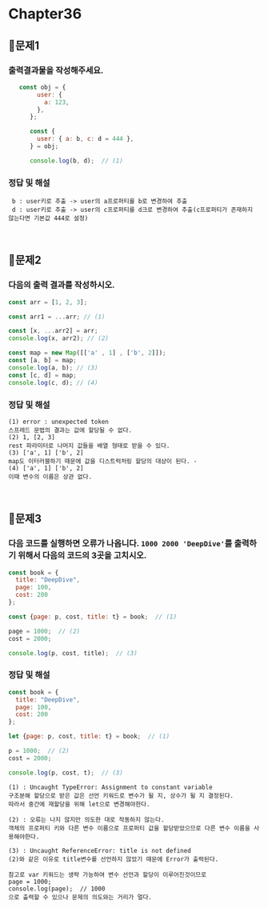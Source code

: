 # Chapter36
## 📌문제1
### 출력결과물을 작성해주세요.
```js
   const obj = {
        user: {
          a: 123,
        },
      };

      const {
        user: { a: b, c: d = 444 },
      } = obj;

      console.log(b, d);  // (1)
```
### 정답 및 해설
```
 b : user키로 추출 -> user의 a프로퍼티를 b로 변경하여 추출
 d : user키로 추출 -> user의 c프로퍼티를 d크로 변경하여 추출(c프로퍼티가 존재하지 않는다면 기본값 444로 설정)
```

<br>

## 📌문제2
### 다음의 출력 결과를 작성하시오.

```js
const arr = [1, 2, 3];

const arr1 = ...arr; // (1)

const [x, ...arr2] = arr; 
console.log(x, arr2); // (2)

const map = new Map([['a' , 1] , ['b', 2]]);
const [a, b] = map;
console.log(a, b); // (3)
const [c, d] = map;
console.log(c, d); // (4)

```
### 정답 및 해설
```
(1) error : unexpected token
스프레드 문법의 결과는 값에 할당될 수 없다.
(2) 1, [2, 3]
rest 파라미터로 나머지 값들을 배열 형태로 받을 수 있다.
(3) ['a', 1] ['b', 2]
map도 이터러블하기 때문에 값을 디스트럭처링 할당의 대상이 된다. -
(4) ['a', 1] ['b', 2]
이때 변수의 이름은 상관 없다.

```

<br>

## 📌문제3
### 다음 코드를 실행하면 오류가 나옵니다. `1000 2000 'DeepDive'`를 출력하기 위해서 다음의 코드의 3곳을 고치시오.
```js
const book = {
  title: "DeepDive",
  page: 100,
  cost: 200
};

const {page: p, cost, title: t} = book;  // (1)

page = 1000;  // (2)
cost = 2000;

console.log(p, cost, title);  // (3)
```
### 정답 및 해설
```js
const book = {
  title: "DeepDive",
  page: 100,
  cost: 200
};

let {page: p, cost, title: t} = book;  // (1)

p = 1000;  // (2)
cost = 2000;

console.log(p, cost, t);  // (3)
```
```
(1) : Uncaught TypeError: Assignment to constant variable
구조분해 할당으로 받은 값은 선언 키워드로 변수가 될 지, 상수가 될 지 결정된다.
따라서 중간에 재할당을 위해 let으로 변경해야한다.

(2) : 오류는 나지 않지만 의도한 대로 작동하지 않는다.
객체의 프로퍼티 키와 다른 변수 이름으로 프로퍼티 값을 할당받았으므로 다른 변수 이름을 사용해야한다.

(3) : Uncaught ReferenceError: title is not defined
(2)와 같은 이유로 title변수를 선언하지 않았기 때문에 Error가 출력된다.

참고로 var 키워드는 생략 가능하여 변수 선언과 할당이 이루어진것이므로
page = 1000;
console.log(page);  // 1000
으로 출력할 수 있으나 문제의 의도와는 거리가 멀다.
```

<br>
